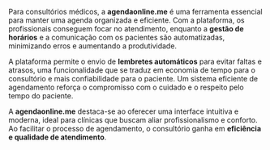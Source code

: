 Para consultórios médicos, a **agendaonline.me** é uma ferramenta essencial para manter uma agenda organizada e eficiente. Com a plataforma, os profissionais conseguem focar no atendimento, enquanto a **gestão de horários** e a comunicação com os pacientes são automatizadas, minimizando erros e aumentando a produtividade.

A plataforma permite o envio de **lembretes automáticos** para evitar faltas e atrasos, uma funcionalidade que se traduz em economia de tempo para o consultório e mais confiabilidade para o paciente. Um sistema eficiente de agendamento reforça o compromisso com o cuidado e o respeito pelo tempo do paciente.

A **agendaonline.me** destaca-se ao oferecer uma interface intuitiva e moderna, ideal para clínicas que buscam aliar profissionalismo e conforto. Ao facilitar o processo de agendamento, o consultório ganha em **eficiência e qualidade de atendimento**.